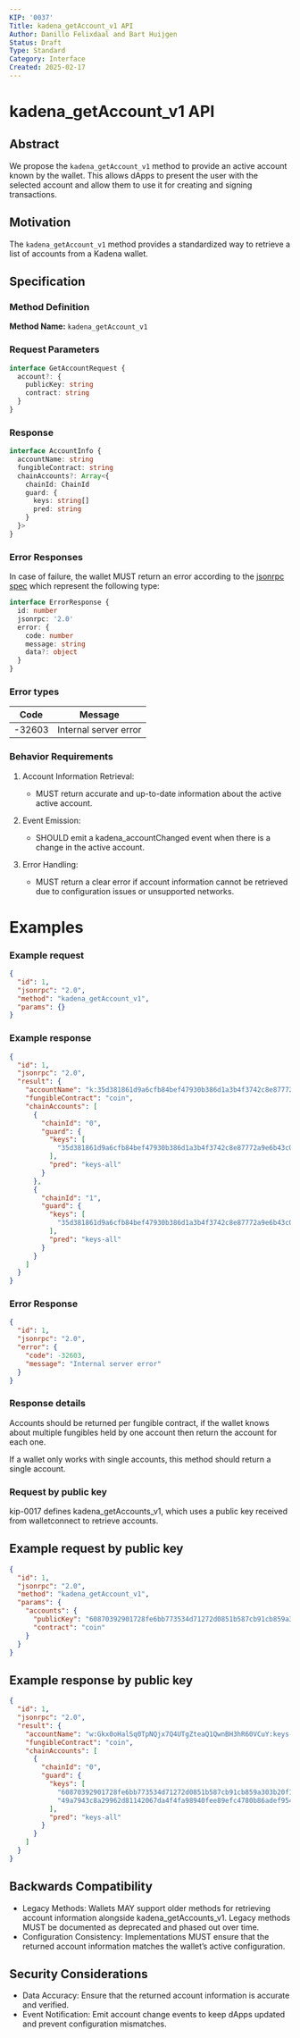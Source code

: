 ```yaml
---
KIP: '0037'
Title: kadena_getAccount_v1 API
Author: Danillo Felixdaal and Bart Huijgen
Status: Draft
Type: Standard
Category: Interface
Created: 2025-02-17
---
```


# kadena_getAccount_v1 API

## Abstract

We propose the `kadena_getAccount_v1` method to provide an active account known by the wallet. This allows dApps to present the user with the selected account and allow them to use it for creating and signing transactions.

## Motivation

The `kadena_getAccount_v1` method provides a standardized way to retrieve a list of accounts from a Kadena wallet.

## Specification

### Method Definition

**Method Name:** `kadena_getAccount_v1`

### Request Parameters

```typescript
interface GetAccountRequest {
  account?: {
    publicKey: string
    contract: string
  }
}
```

### Response

```typescript
interface AccountInfo {
  accountName: string
  fungibleContract: string
  chainAccounts?: Array<{
    chainId: ChainId
    guard: {
      keys: string[]
      pred: string
    }
  }>
}
```

### Error Responses

In case of failure, the wallet MUST return an error according to the [jsonrpc spec](https://www.jsonrpc.org/specification#error_object) which represent the following type:

```typescript
interface ErrorResponse {
  id: number
  jsonrpc: '2.0'
  error: {
    code: number
    message: string
    data?: object
  }
}
```

### Error types

| Code   | Message               |
| ------ | --------------------- |
| -32603 | Internal server error |

### Behavior Requirements

1. Account Information Retrieval:

   - MUST return accurate and up-to-date information about the active active account.

2. Event Emission:

   - SHOULD emit a kadena_accountChanged event when there is a change in the active account.

3. Error Handling:
   - MUST return a clear error if account information cannot be retrieved due to configuration issues or unsupported networks.

# Examples

### Example request

```json
{
  "id": 1,
  "jsonrpc": "2.0",
  "method": "kadena_getAccount_v1",
  "params": {}
}
```

### Example response

```json
{
  "id": 1,
  "jsonrpc": "2.0",
  "result": {
    "accountName": "k:35d381861d9a6cfb84bef47930b386d1a3b4f3742c8e87772a9e6b43c0e7b5f7",
    "fungibleContract": "coin",
    "chainAccounts": [
      {
        "chainId": "0",
        "guard": {
          "keys": [
            "35d381861d9a6cfb84bef47930b386d1a3b4f3742c8e87772a9e6b43c0e7b5f7"
          ],
          "pred": "keys-all"
        }
      },
      {
        "chainId": "1",
        "guard": {
          "keys": [
            "35d381861d9a6cfb84bef47930b386d1a3b4f3742c8e87772a9e6b43c0e7b5f7"
          ],
          "pred": "keys-all"
        }
      }
    ]
  }
}
```

### Error Response

```json
{
  "id": 1,
  "jsonrpc": "2.0",
  "error": {
    "code": -32603,
    "message": "Internal server error"
  }
}
```

### Response details

Accounts should be returned per fungible contract, if the wallet knows about multiple fungibles held by one account then return the account for each one.

If a wallet only works with single accounts, this method should return a single account.

### Request by public key

kip-0017 defines kadena_getAccounts_v1, which uses a public key received from walletconnect to retrieve accounts.

## Example request by public key

```json
{
  "id": 1,
  "jsonrpc": "2.0",
  "method": "kadena_getAccount_v1",
  "params": {
    "accounts": {
      "publicKey": "60870392901728fe6bb773534d71272d0851b587cb91cb859a303b20f1025069",
      "contract": "coin"
    }
  }
}
```

## Example response by public key

```json
{
  "id": 1,
  "jsonrpc": "2.0",
  "result": {
    "accountName": "w:Gkx0oHalSq0TpNQjx7Q4UTgZteaQ1QwnBH3hR60VCuY:keys-all",
    "fungibleContract": "coin",
    "chainAccounts": [
      {
        "chainId": "0",
        "guard": {
          "keys": [
            "60870392901728fe6bb773534d71272d0851b587cb91cb859a303b20f1025069",
            "49a7943c8a29962d81142067da4f4fa98940fee89efc4780b86adef9546b493a"
          ],
          "pred": "keys-all"
        }
      }
    ]
  }
}
```

## Backwards Compatibility

- Legacy Methods: Wallets MAY support older methods for retrieving account information alongside kadena_getAccounts_v1. Legacy methods MUST be documented as deprecated and phased out over time.
- Configuration Consistency: Implementations MUST ensure that the returned account information matches the wallet’s active configuration.

## Security Considerations

- Data Accuracy: Ensure that the returned account information is accurate and verified.
- Event Notification: Emit account change events to keep dApps updated and prevent configuration mismatches.
